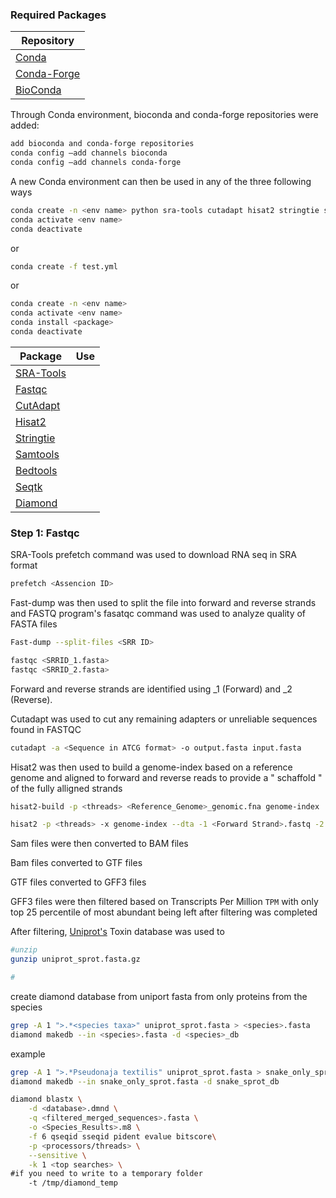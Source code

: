 
### Required Packages 

|Repository| 
|  ------ | 
|[Conda](https://anaconda.org/anaconda/conda)| 
|[Conda-Forge](https://conda-forge.org/)| 
|[BioConda](https://bioconda.github.io/)| 



Through Conda environment, bioconda and conda-forge repositories were added:

```sh
add bioconda and conda-forge repositories
conda config –add channels bioconda
conda config –add channels conda-forge
```

A new Conda environment can then be used in any of the three following ways

```sh
conda create -n <env name> python sra-tools cutadapt hisat2 stringtie samtools bedtools seqtk diamond
conda activate <env name>
conda deactivate
```
or 
```sh
conda create -f test.yml
```
or
```sh
conda create -n <env name>
conda activate <env name>
conda install <package>
conda deactivate
```



|Package|Use|
|  ------ | ------ |
|[SRA-Tools](https://github.com/ncbi/sra-tools)| |
|[Fastqc]()||
|[CutAdapt]()| |
|[Hisat2]()| |
|[Stringtie]()| |
|[Samtools]()| |
|[Bedtools]()| |
|[Seqtk]()| |
|[Diamond]()| |

### Step 1: Fastqc

SRA-Tools prefetch command was used to download RNA seq in SRA format
```sh
prefetch <Assencion ID>
```
Fast-dump was then used to split the file into forward and reverse strands and FASTQ program's fasatqc command was used to analyze quality of FASTA files
```sh
Fast-dump --split-files <SRR ID>

fastqc <SRRID_1.fasta>
fastqc <SRRID_2.fasta>
```
Forward and reverse strands are identified using _1 (Forward) and _2 (Reverse). 

Cutadapt was used to cut any remaining adapters or unreliable sequences found in FASTQC

```sh
cutadapt -a <Sequence in ATCG format> -o output.fasta input.fasta
```
Hisat2 was then used to build a genome-index based on a reference genome and aligned to forward and reverse reads to provide a " schaffold " of the fully alligned strands
```sh
hisat2-build -p <threads> <Reference_Genome>_genomic.fna genome-index

hisat2 -p <threads> -x genome-index --dta -1 <Forward Strand>.fastq -2 <Reverse_Strand>.fastq -S aligned_strands.sam
```
Sam files were then converted to BAM files

Bam files converted to GTF files

GTF files converted to GFF3 files

GFF3 files were then filtered based on Transcripts Per Million ```TPM``` with only top 25 percentile of most abundant being left after filtering was completed

After filtering, [Uniprot's](https://ftp.uniprot.org/pub/databases/uniprot/current_release/knowledgebase/complete/uniprot_trembl.fasta.gz) Toxin database was used to 
``` sh
#unzip
gunzip uniprot_sprot.fasta.gz

#


```

create diamond database from uniport fasta from only proteins from the species 
```sh
grep -A 1 ">.*<species taxa>" uniprot_sprot.fasta > <species>.fasta 
diamond makedb --in <species>.fasta -d <species>_db
```
example
```sh
grep -A 1 ">.*Pseudonaja textilis" uniprot_sprot.fasta > snake_only_sprot.fasta 
diamond makedb --in snake_only_sprot.fasta -d snake_sprot_db
```

```sh
diamond blastx \
	-d <database>.dmnd \
	-q <filtered_merged_sequences>.fasta \
	-o <Species_Results>.m8 \
	-f 6 qseqid sseqid pident evalue bitscore\
	-p <processors/threads> \
	--sensitive \
	-k 1 <top searches> \
#if you need to write to a temporary folder
	-t /tmp/diamond_temp 
```
